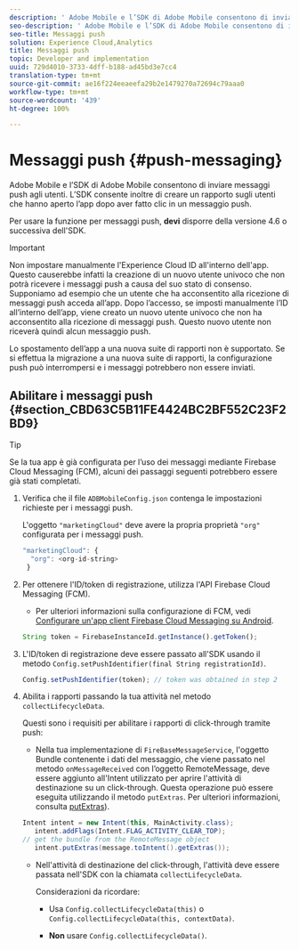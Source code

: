 ```yaml
---
description: ' Adobe Mobile e l’SDK di Adobe Mobile consentono di inviare messaggi push agli utenti. L’SDK consente inoltre di creare un rapporto sugli utenti che hanno aperto l’app dopo aver fatto clic in un messaggio push.'
seo-description: ' Adobe Mobile e l’SDK di Adobe Mobile consentono di inviare messaggi push agli utenti. L’SDK consente inoltre di creare un rapporto sugli utenti che hanno aperto l’app dopo aver fatto clic in un messaggio push.'
seo-title: Messaggi push
solution: Experience Cloud,Analytics
title: Messaggi push
topic: Developer and implementation
uuid: 729d4010-3733-4dff-b188-ad45bd3e7cc4
translation-type: tm+mt
source-git-commit: ae16f224eeaeefa29b2e1479270a72694c79aaa0
workflow-type: tm+mt
source-wordcount: '439'
ht-degree: 100%

---
```



# Messaggi push {#push-messaging}

 Adobe Mobile e l’SDK di Adobe Mobile consentono di inviare messaggi push agli utenti. L’SDK consente inoltre di creare un rapporto sugli utenti che hanno aperto l’app dopo aver fatto clic in un messaggio push.

Per usare la funzione per messaggi push, **devi** disporre della versione 4.6 o successiva dell&#39;SDK.

>[!IMPORTANT]
>
>Non impostare manualmente l&#39;Experience Cloud ID all&#39;interno dell&#39;app. Questo causerebbe infatti la creazione di un nuovo utente univoco che non potrà ricevere i messaggi push a causa del suo stato di consenso. Supponiamo ad esempio che un utente che ha acconsentito alla ricezione di messaggi push acceda all’app. Dopo l’accesso, se imposti manualmente l’ID all’interno dell’app, viene creato un nuovo utente univoco che non ha acconsentito alla ricezione di messaggi push. Questo nuovo utente non riceverà quindi alcun messaggio push.
>
>Lo spostamento dell’app a una nuova suite di rapporti non è supportato. Se si effettua la migrazione a una nuova suite di rapporti, la configurazione push può interrompersi e i messaggi potrebbero non essere inviati.

## Abilitare i messaggi push {#section_CBD63C5B11FE4424BC2BF552C23F2BD9}

>[!TIP]
>
>Se la tua app è già configurata per l’uso dei messaggi mediante Firebase Cloud Messaging (FCM), alcuni dei passaggi seguenti potrebbero essere già stati completati.

1. Verifica che il file `ADBMobileConfig.json` contenga le impostazioni richieste per i messaggi push.

   L&#39;oggetto `"marketingCloud"` deve avere la propria proprietà `"org"` configurata per i messaggi push.

   ```js
   "marketingCloud": { 
     "org": <org-id-string> 
    }
   ```

1. Per ottenere l&#39;ID/token di registrazione, utilizza l&#39;API Firebase Cloud Messaging (FCM).

   * Per ulteriori informazioni sulla configurazione di FCM, vedi [Configurare un&#39;app client Firebase Cloud Messaging su Android](https://firebase.google.com/docs/cloud-messaging/android/client).

   ```js
   String token = FirebaseInstanceId.getInstance().getToken();
   ```

1. L&#39;ID/token di registrazione deve essere passato all&#39;SDK usando il metodo `Config.setPushIdentifier(final String registrationId)`.

   ```js
   Config.setPushIdentifier(token); // token was obtained in step 2
   ```

1. Abilita i rapporti passando la tua attività nel metodo `collectLifecycleData`.

   Questi sono i requisiti per abilitare i rapporti di click-through tramite push:

   * Nella tua implementazione di `FireBaseMessageService`, l&#39;oggetto Bundle contenente i dati del messaggio, che viene passato nel metodo `onMessageReceived` con l’oggetto RemoteMessage, deve essere aggiunto all&#39;Intent utilizzato per aprire l&#39;attività di destinazione su un click-through. Questa operazione può essere eseguita utilizzando il metodo `putExtras`. Per ulteriori informazioni, consulta [putExtras](https://developer.android.com/reference/android/content/Intent.html#putExtras(android.os.Bundle))).

   ```java
   Intent intent = new Intent(this, MainActivity.class);
      intent.addFlags(Intent.FLAG_ACTIVITY_CLEAR_TOP);
   // get the bundle from the RemoteMessage object
      intent.putExtras(message.toIntent().getExtras());
   ```

   * Nell&#39;attività di destinazione del click-through, l&#39;attività deve essere passata nell&#39;SDK con la chiamata `collectLifecycleData`.

      Considerazioni da ricordare:

      * Usa `Config.collectLifecycleData(this)` o `Config.collectLifecycleData(this, contextData)`.

      * **Non** usare `Config.collectLifecycleData()`.



